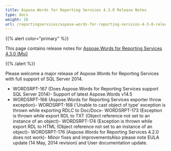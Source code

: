```yaml
---
title: Aspose.Words for Reporting Services 4.3.0 Release Notes
type: docs
weight: 10
url: /reportingservices/aspose-words-for-reporting-services-4-3-0-release-notes/
---
```


{{% alert color="primary" %}} 

This page contains release notes for [Aspose.Words for Reporting Services 4.3.0 (Msi)](http://www.aspose.com/downloads/words/reportingservices/new-releases/aspose.words-for-reporting-services-4.3.0-\(msi\)/)

{{% /alert %}} 

Please welcome a major release of Aspose.Words for Reporting Services with full support of SQL Server 2014.

- WORDSRPT-167 (Does Aspose.Words for Reporting Services support SQL Server 2014)- Support of latest Aspose.Words v14.5
- WORDSRPT-166 (Aspose.Words for Reporting Services exporter throw exception)- WORDSRPT-168 ('Unable to cast object of type' exception is thrown while exporting RDLC to Doc/Docx- WORDSRPT-173 (Exception is thrown while export RDL to TXT (Object reference not set to an instance of an object)- WORDSRPT-174 (Exception is thrown while export RDL to HTML (Object reference not set to an instance of an object)- WORDSRPT-176 (Aspose.Words for Reporting Services 4.2.0 does not work)- Minor fixes and improvementsAlso please note EULA update (14 May, 2014 revision) and User documentation update.

